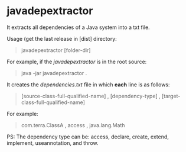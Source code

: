 # javadepextractor
It extracts all dependencies of a Java system into a txt file.

Usage (get the last release in [dist] directory:
> javadepextractor [folder-dir]

For example, if the *javadepextractor* is in the root source:
> java -jar javadepextractor .

It creates the *dependencies.txt* file in which **each** line is as follows:
> [source-class-full-qualified-name] , [dependency-type] , [target-class-full-qualified-name]

For example:
> com.terra.ClassA , access , java.lang.Math

PS: The dependency type can be: access, declare, create, extend, implement, useannotation, and throw.
